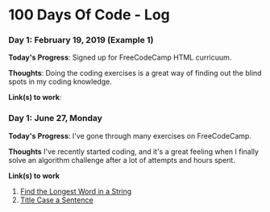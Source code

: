 # 100 Days Of Code - Log

### Day 1: February 19, 2019 (Example 1)

**Today's Progress**: Signed up for FreeCodeCamp HTML curricuum.

**Thoughts**: Doing the coding exercises is a great way of finding out the blind spots in my coding knowledge.

**Link(s) to work**: 


### Day 1: June 27, Monday

**Today's Progress**: I've gone through many exercises on FreeCodeCamp.

**Thoughts** I've recently started coding, and it's a great feeling when I finally solve an algorithm challenge after a lot of attempts and hours spent.

**Link(s) to work**
1. [Find the Longest Word in a String](https://www.freecodecamp.com/challenges/find-the-longest-word-in-a-string)
2. [Title Case a Sentence](https://www.freecodecamp.com/challenges/title-case-a-sentence)
